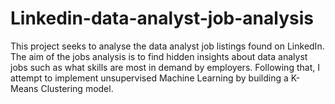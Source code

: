# Linkedin-data-analyst-job-analysis
This project seeks to analyse the data analyst job listings found on LinkedIn. The aim of the jobs analysis is to find hidden insights about data analyst jobs such as what skills are most in demand by employers. Following that, I attempt to implement unsupervised Machine Learning by building a K-Means Clustering model.
